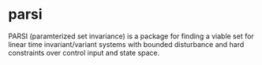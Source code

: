 # parsi
PARSI (paramterized set invariance) is a package for finding a viable set for linear time invariant/variant systems with bounded disturbance and hard constraints over control input and state space.
